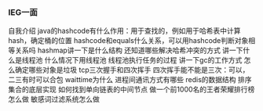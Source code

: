 ### IEG一面
自我介绍
java的hashcode有什么作用：用于查找的，例如用于哈希表中计算hash，确定桶的位置
hashcode和equals什么关系，可以用hashcode判断对象相等关系吗
hashmap讲一下是什么结构
还知道哪些解决哈希冲突的方式
讲一下什么是线程池
什么情况下用线程池
线程池执行任务的过程
讲一下gc的工作方式
怎么确定哪些对象是垃圾
tcp三次握手和四次挥手
四次挥手能不能是三次：可以，二三有时可以合包
waittime为什么
进程间通讯方式有哪些
redis的数据结构
排序集合的底层实现
如何找到单向链表的中间节点
做一个前1000名的王者荣耀排行榜怎么做
敏感词过滤系统怎么做
